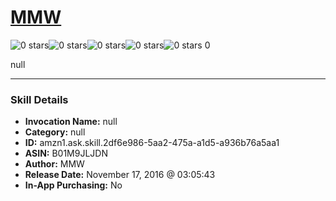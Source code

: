# [MMW](http://alexa.amazon.com/#skills/amzn1.ask.skill.2df6e986-5aa2-475a-a1d5-a936b76a5aa1)
![0 stars](../../images/ic_star_border_black_18dp_1x.png)![0 stars](../../images/ic_star_border_black_18dp_1x.png)![0 stars](../../images/ic_star_border_black_18dp_1x.png)![0 stars](../../images/ic_star_border_black_18dp_1x.png)![0 stars](../../images/ic_star_border_black_18dp_1x.png) 0

null

***

### Skill Details

* **Invocation Name:** null
* **Category:** null
* **ID:** amzn1.ask.skill.2df6e986-5aa2-475a-a1d5-a936b76a5aa1
* **ASIN:** B01M9JLJDN
* **Author:** MMW
* **Release Date:** November 17, 2016 @ 03:05:43
* **In-App Purchasing:** No
